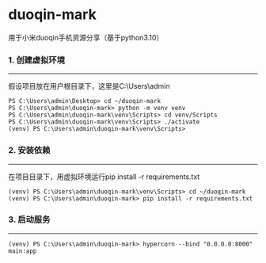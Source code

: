 # duoqin-mark
用于小米duoqin手机资源分享（基于python3.10）

### 1. 创建虚拟环境
***
假设项目放在用户根目录下，这里是C:\Users\admin  
```
PS C:\Users\admin\Desktop> cd ~/duoqin-mark
PS C:\Users\admin\duoqin-mark> python -m venv venv  
PS C:\Users\admin\duoqin-mark\venv\Scripts> cd venv/Scripts  
PS C:\Users\admin\duoqin-mark\venv\Scripts> ./activate  
(venv) PS C:\Users\admin\duoqin-mark\venv\Scripts>
```

### 2. 安装依赖
***
在项目目录下，用虚拟环境运行pip install -r requirements.txt  
```
(venv) PS C:\Users\admin\duoqin-mark\venv\Scripts> cd ~/duoqin-mark  
(venv) PS C:\Users\admin\duoqin-mark> pip install -r requirements.txt 
```

### 3. 启动服务
***
```
(venv) PS C:\Users\admin\duoqin-mark> hypercorn --bind "0.0.0.0:8000" main:app
```